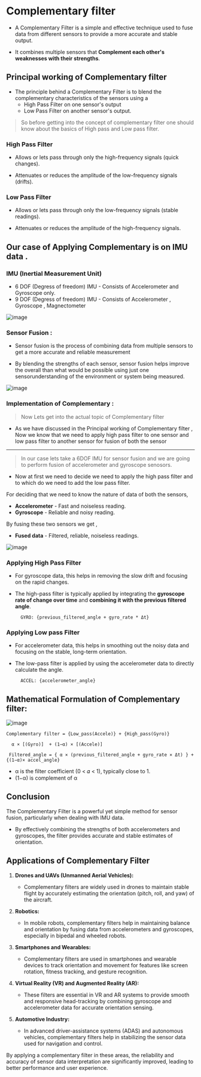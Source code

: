 # Complementary filter

* A Complementary Filter is a simple and effective technique used to fuse data from different sensors to provide a more accurate and stable output. 

* It combines multiple sensors that **Complement each other's weaknesses with their strengths**.

## Principal working of Complementary filter

* The principle behind a Complementary Filter is to blend the complementary characteristics of the sensors using a 
    * High Pass Filter on one sensor's output
    * Low Pass Filter on another sensor's output.

> So before getting into the concept of complementary filter one should know about the basics of High pass and Low pass filter.

### High Pass Filter
- Allows or lets pass through only the high-frequency signals (quick changes).

- Attenuates or reduces the amplitude of the low-frequency signals (drifts).

### Low Pass Filter
- Allows or lets pass through only the low-frequency signals (stable readings).

- Attenuates or reduces the amplitude of the high-frequency signals.

## Our case of Applying Complementary is on IMU data .

### **IMU (Inertial Measurement Unit)**

  * 6 DOF (Degress of freedom) IMU - Consists of Accelerometer and Gyroscope only.
  * 9 DOF (Degress of freedom) IMU - Consists of Accelerometer , Gyroscope , Magnectometer

![image](https://github.com/user-attachments/assets/fc594ac8-18b4-464c-bdd2-96373ee5c5be)

### Sensor Fusion :

* Sensor fusion is the process of combining data from multiple sensors to get a more accurate and reliable measurement 

* By blending the strengths of each sensor, sensor fusion helps improve the overall than what would be possible using just one sensorunderstanding of the environment or system being measured.

![image](https://github.com/user-attachments/assets/9abd80c4-73bd-486a-9fa3-0f17c94b64e2)

### Implementation of Complementary :

> Now Lets get into the actual topic of Complementary filter 

* As we have discussed in the Principal working of Complementary filter , Now we know that we need to apply high pass filter to one sensor and low pass filter to another sensor for fusion of both the sensor
---

> In our case lets take a 6DOF IMU for sensor fusion and we are going to perform fusion of accelerometer and gyroscope senosors.

* Now at first we need to decide we need to apply the high pass filter and to which do we need to add the low pass filter.

For deciding that  we need to know the nature of data of both the sensors, 

* **Accelerometer** - Fast and noiseless reading.
* **Gyroscope** - Reliable and noisy reading.

By fusing these two sensors we get ,

* **Fused data** - Filtered, reliable, noiseless readings.

![image](https://github.com/user-attachments/assets/784729ed-f790-4b2d-b8fc-76d4a3c6eff1)


### Applying High Pass Filter
* For gyroscope data, this helps in removing the slow drift and focusing on the rapid changes.

* The high-pass filter is typically applied by integrating the **gyroscope rate of change over time** and **combining it with the previous filtered angle**.

        GYRO: {previous_filtered_angle + gyro_rate * Δt}


### Applying Low pass Filter 
* For accelerometer data, this helps in smoothing out the noisy data and focusing on the stable, long-term orientation.

* The low-pass filter is applied by using the accelerometer data to directly calculate the angle.

        ACCEL: {accelerometer_angle}


## Mathematical Formulation of Complementary filter:

![image](https://github.com/user-attachments/assets/d7221152-81c6-4f38-9b1a-5c563272d948)


    Complementary filter = {Low_pass(Accele)} + {High_pass(Gyro)}

      α × [(Gyro)]  + (1−α) × [(Accele)]  

     Filtered_angle = { α × (previous_filtered_angle + gyro_rate × Δt) } + {(1−α)× accel_angle}

* α is the filter coefficient (0 < 𝛼 < 1), typically close to 1.
*  (1−α) is complement of  α

## Conclusion

The Complementary Filter is a powerful yet simple method for sensor fusion, particularly when dealing with IMU data.
 - By effectively combining the strengths of both accelerometers and gyroscopes, the filter provides accurate and stable estimates of orientation.


## Applications of Complementary Filter

1. **Drones and UAVs (Unmanned Aerial Vehicles):**
   - Complementary filters are widely used in drones to maintain stable flight by accurately estimating the orientation (pitch, roll, and yaw) of the aircraft.
   
2. **Robotics:**
   - In mobile robots, complementary filters help in maintaining balance and orientation by fusing data from accelerometers and gyroscopes, especially in bipedal and wheeled robots.

3. **Smartphones and Wearables:**
   - Complementary filters are used in smartphones and wearable devices to track orientation and movement for features like screen rotation, fitness tracking, and gesture recognition.

4. **Virtual Reality (VR) and Augmented Reality (AR):**
   - These filters are essential in VR and AR systems to provide smooth and responsive head-tracking by combining gyroscope and accelerometer data for accurate orientation sensing.

5. **Automotive Industry:**
   - In advanced driver-assistance systems (ADAS) and autonomous vehicles, complementary filters help in stabilizing the sensor data used for navigation and control.

By applying a complementary filter in these areas, the reliability and accuracy of sensor data interpretation are significantly improved, leading to better performance and user experience.



















